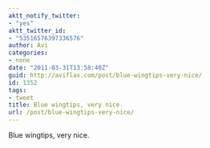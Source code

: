```yaml
---
aktt_notify_twitter:
- "yes"
aktt_twitter_id:
- "53516576397336576"
author: Avi
categories:
- none
date: "2011-03-31T13:58:40Z"
guid: http://aviflax.com/post/blue-wingtips-very-nice/
id: 1352
tags:
- tweet
title: Blue wingtips, very nice.
url: /post/blue-wingtips-very-nice/
---
```

Blue wingtips, very nice.